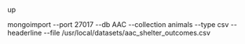 up

mongoimport --port 27017 --db AAC --collection animals --type csv --headerline --file /usr/local/datasets/aac_shelter_outcomes.csv
